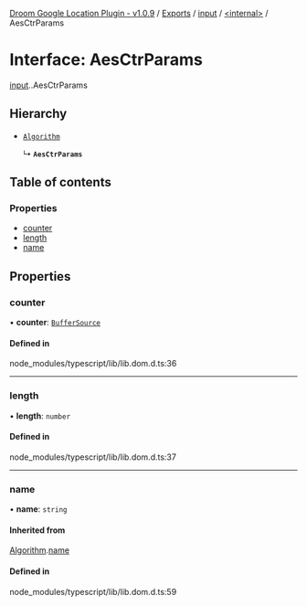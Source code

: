 [Droom Google Location Plugin - v1.0.9](../README.md) / [Exports](../modules.md) / [input](../modules/input.md) / [<internal\>](../modules/input._internal_.md) / AesCtrParams

# Interface: AesCtrParams

[input](../modules/input.md).[<internal>](../modules/input._internal_.md).AesCtrParams

## Hierarchy

- [`Algorithm`](input._internal_.Algorithm.md)

  ↳ **`AesCtrParams`**

## Table of contents

### Properties

- [counter](input._internal_.AesCtrParams.md#counter)
- [length](input._internal_.AesCtrParams.md#length)
- [name](input._internal_.AesCtrParams.md#name)

## Properties

### counter

• **counter**: [`BufferSource`](../modules/input._internal_.md#buffersource)

#### Defined in

node_modules/typescript/lib/lib.dom.d.ts:36

___

### length

• **length**: `number`

#### Defined in

node_modules/typescript/lib/lib.dom.d.ts:37

___

### name

• **name**: `string`

#### Inherited from

[Algorithm](input._internal_.Algorithm.md).[name](input._internal_.Algorithm.md#name)

#### Defined in

node_modules/typescript/lib/lib.dom.d.ts:59
